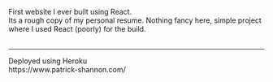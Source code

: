 First website I ever built using React.
<br>
Its a rough copy of my personal resume.  Nothing fancy here, simple project where I used React (poorly) for the build.
<br>
<br>
<hr>
Deployed using Heroku
<br>
https://www.patrick-shannon.com/
